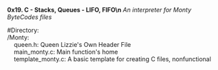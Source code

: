 **0x19. C - Stacks, Queues - LIFO, FIFO\n**
*An interpreter for Monty ByteCodes files*

#Directory:<br />
/Monty:<br />
&nbsp;&nbsp;&nbsp;&nbsp;queen.h: Queen Lizzie's Own Header File<br />
&nbsp;&nbsp;&nbsp;&nbsp;main_monty.c: Main function's home<br />
&nbsp;&nbsp;&nbsp;&nbsp;template_monty.c: A basic template for creating C files, nonfunctional<br />

